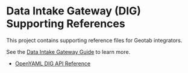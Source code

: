 # Data Intake Gateway (DIG) Supporting References
This project contains supporting reference files for Geotab integrators.

See the [Data Intake Gateway Guide][dig-guide] to learn more. 

* [OpenYAML DIG API Reference](./data-intake-gateway-api.yaml)

<!-- Links -->
[dig-guide]: https://docs.google.com/document/d/15uNuPqwFcPLe6vKs_JgY5nPTy2isQ3WYUu4oyQ3cEfQ "DIG Guide"
